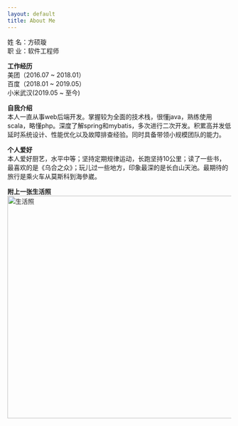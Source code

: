 ```yaml
---
layout: default
title: About Me
---
```

姓   名：方硕璇<br/>
职   业：软件工程师<br/>

**工作经历**<br/>
美团（2016.07 ~ 2018.01）<br/>
百度（2018.01 ~ 2019.05）<br/>
小米武汉(2019.05 ~ 至今)<br/>

**自我介绍**<br/>
本人一直从事web后端开发。掌握较为全面的技术栈，很懂java，熟练使用scala，略懂php。深度了解spring和mybatis，多次进行二次开发。积累高并发低延时系统设计、性能优化以及故障排查经验。同时具备带领小规模团队的能力。<br/>

**个人爱好**<br/>
本人爱好厨艺，水平中等；坚持定期规律运动，长跑坚持10公里；读了一些书，最喜欢的是《乌合之众》；玩儿过一些地方，印象最深的是长白山天池。最期待的旅行是乘火车从莫斯科到海參崴。<br/>
<!--
**工作照**<br/>
![GitHub](http://dbp-resource.cdn.bcebos.com/41809ea5-24e1-4616-4f5f-43055aa24060/getAvatarurlnocheck.jpg "GitHub,Social Coding")
-->
**附上一张生活照**<br/>
<img src="http://dbp-resource.cdn.bcebos.com/41809ea5-24e1-4616-4f5f-43055aa24060/myself.jpeg"  title="生活照" width="700" height="500"/><br/> 

